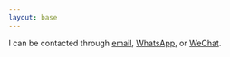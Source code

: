 ```yaml
---
layout: base
---
```


<script src=/js/contact.js></script>

I can be contacted through [email](#email), [WhatsApp](#whatsapp), or [WeChat](#wechat).
